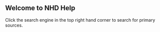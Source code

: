 ## Welcome to NHD Help

Click the search engine in the top right hand corner to search for primary sources.
